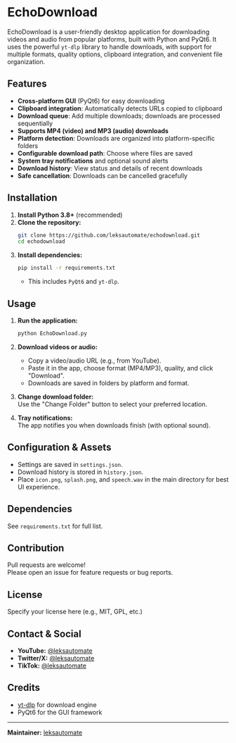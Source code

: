 # EchoDownload

EchoDownload is a user-friendly desktop application for downloading videos and audio from popular platforms, built with Python and PyQt6. It uses the powerful `yt-dlp` library to handle downloads, with support for multiple formats, quality options, clipboard integration, and convenient file organization.

## Features

- **Cross-platform GUI** (PyQt6) for easy downloading
- **Clipboard integration**: Automatically detects URLs copied to clipboard
- **Download queue**: Add multiple downloads; downloads are processed sequentially
- **Supports MP4 (video) and MP3 (audio) downloads**
- **Platform detection**: Downloads are organized into platform-specific folders
- **Configurable download path**: Choose where files are saved
- **System tray notifications** and optional sound alerts
- **Download history**: View status and details of recent downloads
- **Safe cancellation**: Downloads can be cancelled gracefully

## Installation

1. **Install Python 3.8+** (recommended)
2. **Clone the repository:**
   ```bash
   git clone https://github.com/leksautomate/echodownload.git
   cd echodownload
   ```
3. **Install dependencies:**
   ```bash
   pip install -r requirements.txt
   ```
   - This includes `PyQt6` and `yt-dlp`.

## Usage

1. **Run the application:**
   ```bash
   python EchoDownload.py
   ```
2. **Download videos or audio:**
   - Copy a video/audio URL (e.g., from YouTube).
   - Paste it in the app, choose format (MP4/MP3), quality, and click "Download".
   - Downloads are saved in folders by platform and format.

3. **Change download folder:**  
   Use the "Change Folder" button to select your preferred location.

4. **Tray notifications:**  
   The app notifies you when downloads finish (with optional sound).

## Configuration & Assets

- Settings are saved in `settings.json`.
- Download history is stored in `history.json`.
- Place `icon.png`, `splash.png`, and `speech.wav` in the main directory for best UI experience.

## Dependencies

See `requirements.txt` for full list.

## Contribution

Pull requests are welcome!  
Please open an issue for feature requests or bug reports.

## License

Specify your license here (e.g., MIT, GPL, etc.)

## Contact & Social

- **YouTube:** [@leksautomate](https://www.youtube.com/@leksautomate)
- **Twitter/X:** [@leksautomate](https://twitter.com/leksautomate)
- **TikTok:** [@leksautomate](https://www.tiktok.com/@leksautomate)

## Credits

- [yt-dlp](https://github.com/yt-dlp/yt-dlp) for download engine
- PyQt6 for the GUI framework

---

**Maintainer:** [leksautomate](https://github.com/leksautomate)
